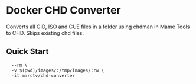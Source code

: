 # Docker CHD Converter

Converts all GID, ISO and CUE files in a folder using chdman in Mame Tools to CHD. Skips existing chd files.

## Quick Start
```docker run \
  --rm \
  -v $(pwd)/images/:/tmp/images/:rw \
  -it marctv/chd-converter
```

